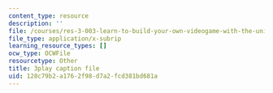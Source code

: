 ```yaml
---
content_type: resource
description: ''
file: /courses/res-3-003-learn-to-build-your-own-videogame-with-the-unity-game-engine-and-microsoft-kinect-january-iap-2017/128c79b2a1762f98d7a2fcd381bd681a_ZLbt_1bI_NA.srt
file_type: application/x-subrip
learning_resource_types: []
ocw_type: OCWFile
resourcetype: Other
title: 3play caption file
uid: 128c79b2-a176-2f98-d7a2-fcd381bd681a
---
```


